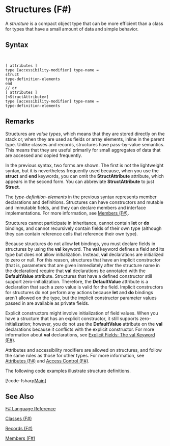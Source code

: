 # Structures (F#)

A *structure* is a compact object type that can be more efficient than a class for types that have a small amount of data and simple behavior.


## Syntax


```


[ attributes ]
type [accessibility-modifier] type-name =
struct
type-definition-elements
end
// or
[ attributes ]
[<StructAttribute>]
type [accessibility-modifier] type-name =
type-definition-elements

```



## Remarks
Structures are *value types*, which means that they are stored directly on the stack or, when they are used as fields or array elements, inline in the parent type. Unlike classes and records, structures have pass-by-value semantics. This means that they are useful primarily for small aggregates of data that are accessed and copied frequently.

In the previous syntax, two forms are shown. The first is not the lightweight syntax, but it is nevertheless frequently used because, when you use the **struct** and **end** keywords, you can omit the **StructAttribute** attribute, which appears in the second form. You can abbreviate **StructAttribute** to just **Struct**.

The *type-definition-elements* in the previous syntax represents member declarations and definitions. Structures can have constructors and mutable and immutable fields, and they can declare members and interface implementations. For more information, see [Members &#40;F&#35;&#41;](Members+%28FSharp%29.md).

Structures cannot participate in inheritance, cannot contain **let** or **do** bindings, and cannot recursively contain fields of their own type (although they can contain reference cells that reference their own type).

Because structures do not allow **let** bindings, you must declare fields in structures by using the **val** keyword. The **val** keyword defines a field and its type but does not allow initialization. Instead, **val** declarations are initialized to zero or null. For this reason, structures that have an implicit constructor (that is, parameters that are given immediately after the structure name in the declaration) require that **val** declarations be annotated with the **DefaultValue** attribute. Structures that have a defined constructor still support zero-initialization. Therefore, the **DefaultValue** attribute is a declaration that such a zero value is valid for the field. Implicit constructors for structures do not perform any actions because **let** and **do** bindings aren’t allowed on the type, but the implicit constructor parameter values passed in are available as private fields.

Explicit constructors might involve initialization of field values. When you have a structure that has an explicit constructor, it still supports zero-initialization; however, you do not use the **DefaultValue** attribute on the **val** declarations because it conflicts with the explicit constructor. For more information about **val** declarations, see [Explicit Fields: The val Keyword &#40;F&#35;&#41;](Explicit+Fields+-+The+val+Keyword+%28FSharp%29.md).

Attributes and accessibility modifiers are allowed on structures, and follow the same rules as those for other types. For more information, see [Attributes &#40;F&#35;&#41;](Attributes+%28FSharp%29.md) and [Access Control &#40;F&#35;&#41;](Access+Control+%28FSharp%29.md).

The following code examples illustrate structure definitions.

[!code-fsharp[Main](snippets/fslangref1/snippet2501.fs)]
    
## See Also
[F&#35; Language Reference](FSharp+Language+Reference.md)

[Classes &#40;F&#35;&#41;](Classes+%28FSharp%29.md)

[Records &#40;F&#35;&#41;](Records+%28FSharp%29.md)

[Members &#40;F&#35;&#41;](Members+%28FSharp%29.md)

